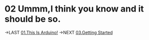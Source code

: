 # 02 Ummm,I think you know and it should be so.

->LAST [01.This Is Arduino!](https://github.com/CloudPalaceLab/ArduinoTutorial/blob/main/01.This%20Is%20Arduino!.md)
->NEXT [03.Getting Started](https://github.com/510Lab/ArduinoTutorial/blob/main/03.Getting%20Started.md)
